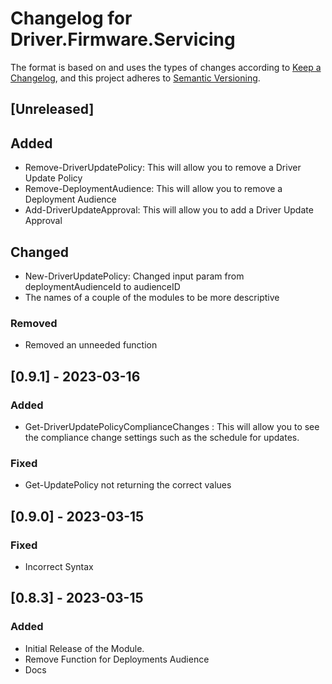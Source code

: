 # Changelog for Driver.Firmware.Servicing

The format is based on and uses the types of changes according to [Keep a Changelog](https://keepachangelog.com/en/1.0.0/),
and this project adheres to [Semantic Versioning](https://semver.org/spec/v2.0.0.html).

## [Unreleased]

## Added

- Remove-DriverUpdatePolicy: This will allow you to remove a Driver Update Policy
- Remove-DeploymentAudience: This will allow you to remove a Deployment Audience
- Add-DriverUpdateApproval: This will allow you to add a Driver Update Approval

## Changed
- New-DriverUpdatePolicy: Changed input param from deploymentAudienceId to audienceID
- The names of a couple of the modules to be more descriptive

### Removed
- Removed an unneeded function

## [0.9.1] - 2023-03-16

### Added
- Get-DriverUpdatePolicyComplianceChanges : This will allow you to see the compliance change settings such as the schedule for updates.
### Fixed 
- Get-UpdatePolicy not returning the correct values

## [0.9.0] - 2023-03-15

### Fixed
- Incorrect Syntax

## [0.8.3] - 2023-03-15

### Added

- Initial Release of the Module.
- Remove Function for Deployments Audience
- Docs
